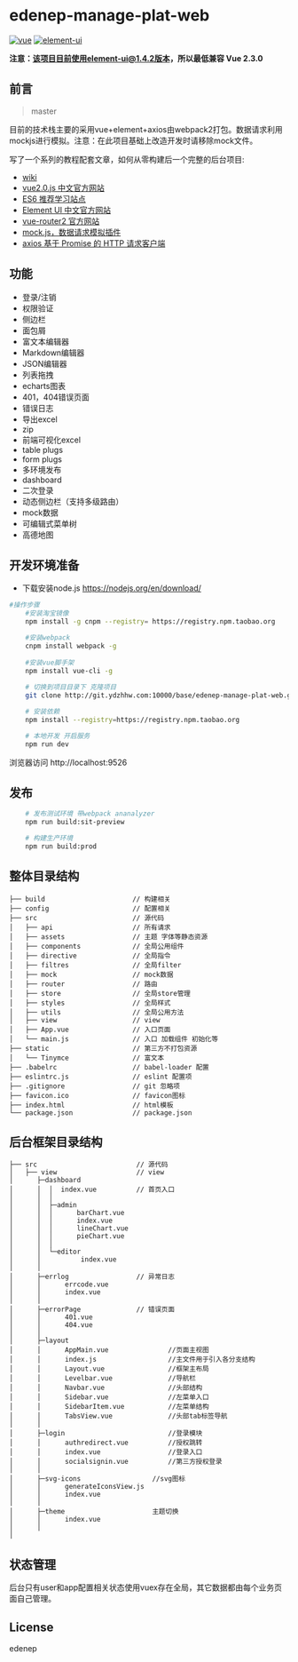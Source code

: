 # edenep-manage-plat-web #
[![vue](https://img.shields.io/badge/vue-2.4.2-brightgreen.svg)](https://github.com/vuejs/vue)
[![element-ui](https://img.shields.io/badge/element--ui-1.4.2-brightgreen.svg)](https://github.com/ElemeFE/element)

**注意：该项目目前使用element-ui@1.4.2版本，所以最低兼容 Vue 2.3.0**

## 前言
> master

目前的技术栈主要的采用vue+element+axios由webpack2打包。数据请求利用mockjs进行模拟。注意：在此项目基础上改造开发时请移除mock文件。


写了一个系列的教程配套文章，如何从零构建后一个完整的后台项目:

 - [wiki](http://wiki.ydzhhw.com:10010/doc/p2r1sKCQ0)
 - [vue2.0.js 中文官方网站](https://cn.vuejs.org/)
 - [ES6 推荐学习站点](http://es6.ruanyifeng.com/)
 - [Element UI 中文官方网站](http://element.eleme.io/#/zh-CN)
 - [vue-router2 官方网站](https://router.vuejs.org/zh-cn/)
 - [mock.js，数据请求模拟插件](http://mockjs.com/)
 - [axios 基于 Promise 的 HTTP 请求客户端](http://blog.csdn.net/binginsist/article/details/65630547)


## 功能
- 登录/注销
- 权限验证
- 侧边栏
- 面包屑
- 富文本编辑器
- Markdown编辑器
- JSON编辑器
- 列表拖拽
- echarts图表
- 401，404错误页面
- 错误日志
- 导出excel
- zip
- 前端可视化excel
- table plugs
- form plugs
- 多环境发布
- dashboard
- 二次登录
- 动态侧边栏（支持多级路由）
- mock数据
- 可编辑式菜单树
- 高德地图

## 开发环境准备
- 下载安装node.js
https://nodejs.org/en/download/
```bash
#操作步骤
    #安装淘宝镜像
    npm install -g cnpm --registry= https://registry.npm.taobao.org

    #安装webpack
    cnpm install webpack -g
    
    #安装vue脚手架
    npm install vue-cli -g
    
    # 切换到项目目录下 克隆项目
    git clone http://git.ydzhhw.com:10000/base/edenep-manage-plat-web.git

    # 安装依赖
    npm install --registry=https://registry.npm.taobao.org

    # 本地开发 开启服务
    npm run dev
```
浏览器访问 http://localhost:9526

## 发布
```bash
    # 发布测试环境 带webpack ananalyzer
    npm run build:sit-preview

    # 构建生产环境
    npm run build:prod
```

## 整体目录结构
```shell
├── build                      // 构建相关  
├── config                     // 配置相关
├── src                        // 源代码
│   ├── api                    // 所有请求
│   ├── assets                 // 主题 字体等静态资源
│   ├── components             // 全局公用组件
│   ├── directive              // 全局指令
│   ├── filtres                // 全局filter
│   ├── mock                   // mock数据
│   ├── router                 // 路由
│   ├── store                  // 全局store管理
│   ├── styles                 // 全局样式
│   ├── utils                  // 全局公用方法
│   ├── view                   // view
│   ├── App.vue                // 入口页面
│   └── main.js                // 入口 加载组件 初始化等
├── static                     // 第三方不打包资源
│   └── Tinymce                // 富文本
├── .babelrc                   // babel-loader 配置
├── eslintrc.js                // eslint 配置项
├── .gitignore                 // git 忽略项
├── favicon.ico                // favicon图标
├── index.html                 // html模板
└── package.json               // package.json

```
## 后台框架目录结构
```shell
├── src                         // 源代码
│   ├── view                    // view
│      ├─dashboard
│      │  │  index.vue          // 首页入口
│      │  │  
│      │  ├─admin
│      │  │      barChart.vue
│      │  │      index.vue
│      │  │      lineChart.vue
│      │  │      pieChart.vue
│      │  │      
│      │  └─editor
│      │          index.vue
│      │          
│      ├─errlog                 // 异常日志
│      │      errcode.vue
│      │      index.vue
│      │      
│      ├─errorPage              // 错误页面
│      │      401.vue
│      │      404.vue
│      │      
│      ├─layout
│      │      AppMain.vue               //页面主视图
│      │      index.js                  //主文件用于引入各分支结构
│      │      Layout.vue                //框架主布局
│      │      Levelbar.vue              //导航栏
│      │      Navbar.vue                //头部结构
│      │      Sidebar.vue               //左菜单入口
│      │      SidebarItem.vue           //左菜单结构
│      │      TabsView.vue              //头部tab标签导航
│      │      
│      ├─login                          //登录模块
│      │      authredirect.vue          //授权跳转
│      │      index.vue                 //登录入口
│      │      socialsignin.vue          //第三方授权登录
│      │      
│      ├─svg-icons                  //svg图标
│      │      generateIconsView.js
│      │      index.vue
│      │      
│      ├─theme                      主题切换
│      │      index.vue
│      │      
│         

```

## 状态管理
后台只有user和app配置相关状态使用vuex存在全局，其它数据都由每个业务页面自己管理。

## License

edenep
